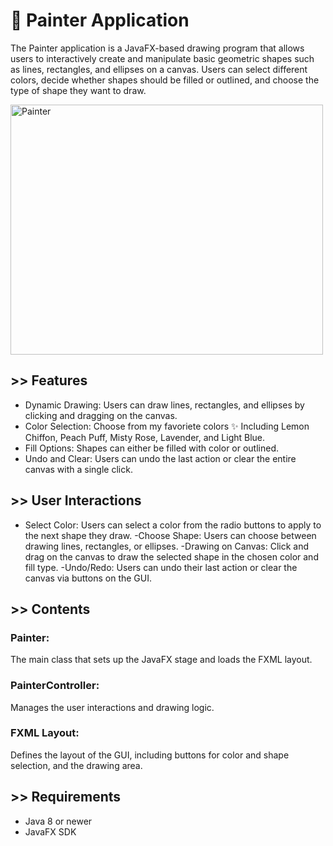 
# 🎨 Painter Application

The Painter application is a JavaFX-based drawing program that allows users to interactively create and manipulate basic geometric shapes such as lines, rectangles, and ellipses on a canvas. Users can select different colors, decide whether shapes should be filled or outlined, and choose the type of shape they want to draw.
<p align="left">
  <img src="https://github.com/NaomiEisen/20554-Advanced-Programming-with-Java/assets/166138356/c3ef93e9-e7ff-4140-ad2e-1cf9518c4e67" alt="Painter" width="500" height="400">
</p>

## >> Features
- Dynamic Drawing: Users can draw lines, rectangles, and ellipses by clicking and dragging on the canvas.
- Color Selection: Choose from my favoriete colors ✨ Including Lemon Chiffon, Peach Puff, Misty Rose, Lavender, and Light Blue.
- Fill Options: Shapes can either be filled with color or outlined.
- Undo and Clear: Users can undo the last action or clear the entire canvas with a single click.

## >> User Interactions
- Select Color: Users can select a color from the radio buttons to apply to the next shape they draw.
-Choose Shape: Users can choose between drawing lines, rectangles, or ellipses.
-Drawing on Canvas: Click and drag on the canvas to draw the selected shape in the chosen color and fill type.
-Undo/Redo: Users can undo their last action or clear the canvas via buttons on the GUI.


## >> Contents
### Painter: 
The main class that sets up the JavaFX stage and loads the FXML layout.
### PainterController: 
Manages the user interactions and drawing logic.
### FXML Layout: 
Defines the layout of the GUI, including buttons for color and shape selection, and the drawing area.

## >> Requirements
- Java 8 or newer
- JavaFX SDK
